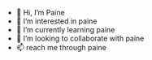 - 👋 Hi, I’m Paine
- 👀 I’m interested in paine
- 🌱 I’m currently learning paine
- 💞️ I’m looking to collaborate with paine
- 📫 reach me through paine

<!---
singhh879/singhh879 is a ✨ special ✨ repository because its `README.md` (this file) appears on your GitHub profile.
You can click the Preview link to take a look at your changes.
--->
